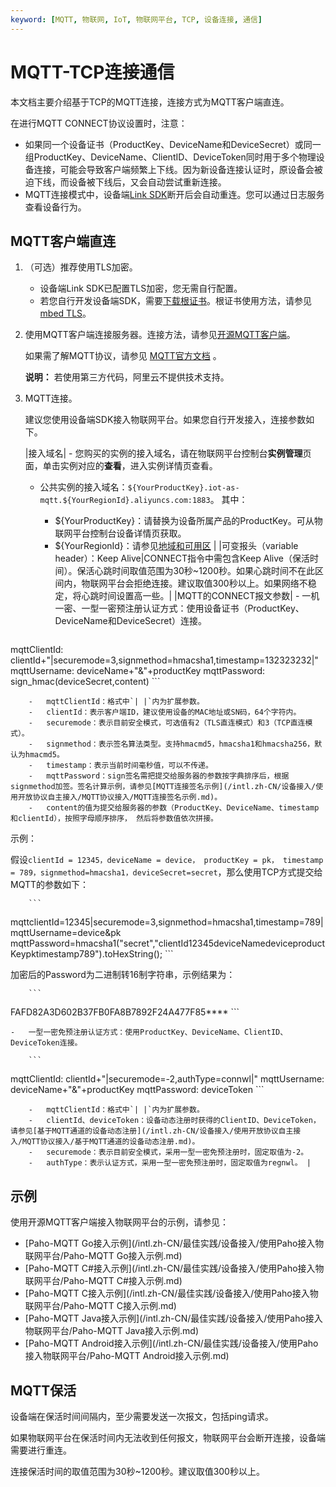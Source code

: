 ```yaml
---
keyword: [MQTT, 物联网, IoT, 物联网平台, TCP, 设备连接, 通信]
---
```


# MQTT-TCP连接通信

本文档主要介绍基于TCP的MQTT连接，连接方式为MQTT客户端直连。

在进行MQTT CONNECT协议设置时，注意：

-   如果同一个设备证书（ProductKey、DeviceName和DeviceSecret）或同一组ProductKey、DeviceName、ClientID、DeviceToken同时用于多个物理设备连接，可能会导致客户端频繁上下线。因为新设备连接认证时，原设备会被迫下线，而设备被下线后，又会自动尝试重新连接。
-   MQTT连接模式中，设备端[Link SDK](https://www.alibabacloud.com/help/doc-detail/96627.htm)断开后会自动重连。您可以通过日志服务查看设备行为。

## MQTT客户端直连

1.  （可选）推荐使用TLS加密。

    -   设备端Link SDK已配置TLS加密，您无需自行配置。
    -   若您自行开发设备端SDK，需要[下载根证书](http://aliyun-iot.oss-cn-hangzhou.aliyuncs.com/cert_pub/root.crt)。根证书使用方法，请参见[mbed TLS](https://tls.mbed.org/kb/how-to/mbedtls-tutorial)。
2.  使用MQTT客户端连接服务器。连接方法，请参见[开源MQTT客户端](https://github.com/mqtt/mqtt.github.io/wiki/libraries)。

    如果需了解MQTT协议，请参见 [MQTT官方文档](http://mqtt.org/) 。

    **说明：** 若使用第三方代码，阿里云不提供技术支持。

3.  MQTT连接。

    建议您使用设备端SDK接入物联网平台。如果您自行开发接入，连接参数如下。

    |接入域名|    -   您购买的实例的接入域名，请在物联网平台控制台**实例管理**页面，单击实例对应的**查看**，进入实例详情页查看。
    -   公共实例的接入域名：`${YourProductKey}.iot-as-mqtt.${YourRegionId}.aliyuncs.com:1883`。 其中：
        -   $\{YourProductKey\}：请替换为设备所属产品的ProductKey。可从物联网平台控制台设备详情页获取。
        -   $\{YourRegionId\}：请参见[地域和可用区](https://www.alibabacloud.com/help/doc-detail/40654.htm) |
    |可变报头（variable header）：Keep Alive|CONNECT指令中需包含Keep Alive（保活时间）。保活心跳时间取值范围为30秒~1200秒。如果心跳时间不在此区间内，物联网平台会拒绝连接。建议取值300秒以上。如果网络不稳定，将心跳时间设置高一些。|
    |MQTT的CONNECT报文参数|    -   一机一密、一型一密预注册认证方式：使用设备证书（ProductKey、DeviceName和DeviceSecret）连接。

        ```
mqttClientId: clientId+"|securemode=3,signmethod=hmacsha1,timestamp=132323232|"
mqttUsername: deviceName+"&"+productKey
mqttPassword: sign_hmac(deviceSecret,content)
        ```

        -   mqttClientId：格式中`| |`内为扩展参数。
        -   clientId：表示客户端ID，建议使用设备的MAC地址或SN码，64个字符内。
        -   securemode：表示目前安全模式，可选值有2（TLS直连模式）和3（TCP直连模式）。
        -   signmethod：表示签名算法类型。支持hmacmd5，hmacsha1和hmacsha256，默认为hmacmd5。
        -   timestamp：表示当前时间毫秒值，可以不传递。
        -   mqttPassword：sign签名需把提交给服务器的参数按字典排序后，根据signmethod加签。签名计算示例，请参见[MQTT连接签名示例](/intl.zh-CN/设备接入/使用开放协议自主接入/MQTT协议接入/MQTT连接签名示例.md)。
        -   content的值为提交给服务器的参数（ProductKey、DeviceName、timestamp和clientId），按照字母顺序排序， 然后将参数值依次拼接。
示例：

假设`clientId = 12345，deviceName = device， productKey = pk， timestamp = 789，signmethod=hmacsha1，deviceSecret=secret`，那么使用TCP方式提交给MQTT的参数如下：

        ```
mqttclientId=12345|securemode=3,signmethod=hmacsha1,timestamp=789|
mqttUsername=device&pk
mqttPassword=hmacsha1("secret","clientId12345deviceNamedeviceproductKeypktimestamp789").toHexString(); 
        ```

加密后的Password为二进制转16制字符串，示例结果为：

        ```
FAFD82A3D602B37FB0FA8B7892F24A477F85****
        ```

    -   一型一密免预注册认证方式：使用ProductKey、DeviceName、ClientID、DeviceToken连接。

        ```
mqttClientId: clientId+"|securemode=-2,authType=connwl|"
mqttUsername: deviceName+"&"+productKey
mqttPassword: deviceToken
        ```

        -   mqttClientId：格式中`| |`内为扩展参数。
        -   clientId、deviceToken：设备动态注册时获得的ClientID、DeviceToken，请参见[基于MQTT通道的设备动态注册](/intl.zh-CN/设备接入/使用开放协议自主接入/MQTT协议接入/基于MQTT通道的设备动态注册.md)。
        -   securemode：表示目前安全模式，采用一型一密免预注册时，固定取值为-2。
        -   authType：表示认证方式，采用一型一密免预注册时，固定取值为regnwl。 |


## 示例

使用开源MQTT客户端接入物联网平台的示例，请参见：

-   [Paho-MQTT Go接入示例](/intl.zh-CN/最佳实践/设备接入/使用Paho接入物联网平台/Paho-MQTT Go接入示例.md)
-   [Paho-MQTT C\#接入示例](/intl.zh-CN/最佳实践/设备接入/使用Paho接入物联网平台/Paho-MQTT C#接入示例.md)
-   [Paho-MQTT C接入示例](/intl.zh-CN/最佳实践/设备接入/使用Paho接入物联网平台/Paho-MQTT C接入示例.md)
-   [Paho-MQTT Java接入示例](/intl.zh-CN/最佳实践/设备接入/使用Paho接入物联网平台/Paho-MQTT Java接入示例.md)
-   [Paho-MQTT Android接入示例](/intl.zh-CN/最佳实践/设备接入/使用Paho接入物联网平台/Paho-MQTT Android接入示例.md)

## MQTT保活

设备端在保活时间间隔内，至少需要发送一次报文，包括ping请求。

如果物联网平台在保活时间内无法收到任何报文，物联网平台会断开连接，设备端需要进行重连。

连接保活时间的取值范围为30秒~1200秒。建议取值300秒以上。

